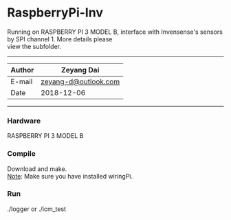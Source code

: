 # RaspberryPi-Inv
Running on RASPBERRY PI 3 MODEL B, interface with Invensense's sensors by SPI channel 1. More details please    
view the subfolder.
****
|Author|Zeyang Dai|
|---|---
|E-mail|zeyang-d@outlook.com
|Date|2018-12-06
****

### Hardware
RASPBERRY PI 3 MODEL B
### Compile
Download and make.  
[Note](#Note): Make sure you have installed wiringPi.  
### Run
./logger or ./icm_test
